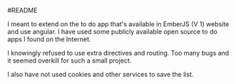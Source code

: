 #README


I meant to extend on the to do app that's available in EmberJS (V 1) website and use angular. I have used some publicly available open source to do apps I found on the Internet.

I knowingly refused to use extra directives and routing. Too many bugs and it seemed overkill for such a small project.

I also have not used cookies and other services to save the list. 